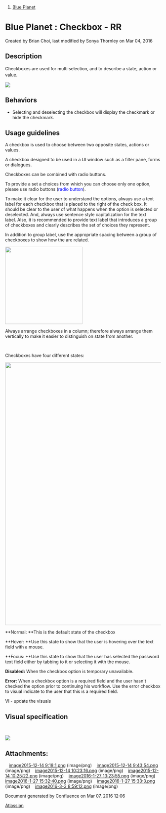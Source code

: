 1.  <span>[Blue Planet](index.html)</span>

<span id="title-text"> Blue Planet : Checkbox - RR </span>
==========================================================

Created by <span class="author"> Brian Choi</span>, last modified by <span class="editor"> Sonya Thornley</span> on Mar 04, 2016

Description
-----------

<span style="line-height: 1.42857;">Checkboxes are used for multi selection, and to describe a state, action or value.  </span>

<span class="confluence-embedded-file-wrapper"><img src="assets/images/171214701/176921959.png" class="confluence-embedded-image" /></span>

Behaviors
---------

-   Selecting and deselecting the checkbox will display the checkmark or hide the checkmark.

Usage guidelines
----------------

A checkbox is used to choose between two opposite states, actions or values. 

<span class="s1">A checkbox designed to be used in a UI window such as a filter pane, forms or dialogues. </span>

Checkboxes can be combined with radio buttons. 

To provide a set a choices from which you can choose only one option, please use radio buttons (<span style="color: rgb(0,0,255);">radio button</span>).

To make it clear for the user to understand the options, always use a text label for each checkbox that is placed to the right of the check box. It should be clear to the user of what happens when the option is selected or deselected. And, always use sentence style capitalization for the text label. Also, it is recommended to provide text label that introduces a group of checkboxes and clearly describes the set of choices they represent.

In addition to group label, use the appropriate spacing between a group of checkboxes to show how the are related. 

<span class="confluence-embedded-file-wrapper confluence-embedded-manual-size"><img src="assets/images/171214701/171228047.png" class="confluence-embedded-image" height="250" /></span>

Always arrange checkboxes in a column; therefore always arrange them vertically to make it easier to distinguish on state from another. 

 

Checkboxes have four different states:

<span class="confluence-embedded-file-wrapper confluence-embedded-manual-size"><img src="assets/images/171214701/171228016.png" class="confluence-embedded-image" width="850" /></span>

**Normal: **This is the default state of the checkbox

**Hover: **Use this state to show that the user is hovering over the text field with a mouse.

**Focus: **Use this state to show that the user has selected the password text field either by tabbing to it or selecting it with the mouse.

**Disabled:** When the checkbox option is temporary unavailable.

**Error:** When a checkbox option is a required field and the user hasn't checked the option prior to continuing his workflow. Use the error checkbox to visual indicate to the user that this is a required field.

VI - update the visuals

Visual specification
--------------------

 

<span class="confluence-embedded-file-wrapper"><img src="assets/images/171214701/183342558.png" class="confluence-embedded-image" /></span>

Attachments:
------------

<img src="assets/images/icons/bullet_blue.gif" width="8" height="8" /> [image2015-12-14 9:18:1.png](attachments/171214701/171228016.png) (image/png)
<img src="assets/images/icons/bullet_blue.gif" width="8" height="8" /> [image2015-12-14 9:43:54.png](attachments/171214701/171228047.png) (image/png)
<img src="assets/images/icons/bullet_blue.gif" width="8" height="8" /> [image2015-12-14 10:23:16.png](attachments/171214701/171228130.png) (image/png)
<img src="assets/images/icons/bullet_blue.gif" width="8" height="8" /> [image2015-12-14 10:25:22.png](attachments/171214701/171228139.png) (image/png)
<img src="assets/images/icons/bullet_blue.gif" width="8" height="8" /> [image2016-1-27 13:23:55.png](attachments/171214701/176921591.png) (image/png)
<img src="assets/images/icons/bullet_blue.gif" width="8" height="8" /> [image2016-1-27 15:32:40.png](attachments/171214701/176921956.png) (image/png)
<img src="assets/images/icons/bullet_blue.gif" width="8" height="8" /> [image2016-1-27 15:33:3.png](attachments/171214701/176921959.png) (image/png)
<img src="assets/images/icons/bullet_blue.gif" width="8" height="8" /> [image2016-3-3 8:59:12.png](attachments/171214701/183342558.png) (image/png)

Document generated by Confluence on Mar 07, 2016 12:06

[Atlassian](http://www.atlassian.com/)


